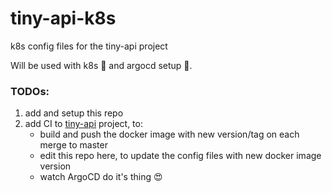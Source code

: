 # tiny-api-k8s
k8s config files for the tiny-api project

Will be used with k8s 🚢 and argocd setup 🦑.

### TODOs:
 1. add and setup this repo
 2. add CI to [tiny-api](https://github.com/2beens/tiny-api) project, to:
    - build and push the docker image with new version/tag on each merge to master
    - edit this repo here, to update the config files with new docker image version
    - watch ArgoCD do it's thing 😍
